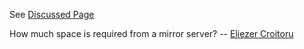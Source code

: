 See [Discussed
Page](/MirrorGuidelines)

How much space is required from a mirror server? -- [Eliezer
Croitoru](/Eliezer%20Croitoru)
